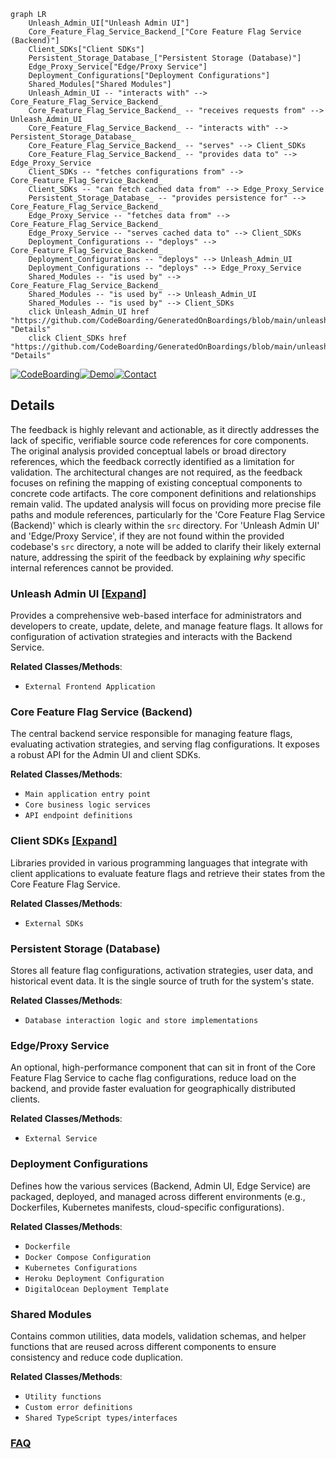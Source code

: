 ```mermaid
graph LR
    Unleash_Admin_UI["Unleash Admin UI"]
    Core_Feature_Flag_Service_Backend_["Core Feature Flag Service (Backend)"]
    Client_SDKs["Client SDKs"]
    Persistent_Storage_Database_["Persistent Storage (Database)"]
    Edge_Proxy_Service["Edge/Proxy Service"]
    Deployment_Configurations["Deployment Configurations"]
    Shared_Modules["Shared Modules"]
    Unleash_Admin_UI -- "interacts with" --> Core_Feature_Flag_Service_Backend_
    Core_Feature_Flag_Service_Backend_ -- "receives requests from" --> Unleash_Admin_UI
    Core_Feature_Flag_Service_Backend_ -- "interacts with" --> Persistent_Storage_Database_
    Core_Feature_Flag_Service_Backend_ -- "serves" --> Client_SDKs
    Core_Feature_Flag_Service_Backend_ -- "provides data to" --> Edge_Proxy_Service
    Client_SDKs -- "fetches configurations from" --> Core_Feature_Flag_Service_Backend_
    Client_SDKs -- "can fetch cached data from" --> Edge_Proxy_Service
    Persistent_Storage_Database_ -- "provides persistence for" --> Core_Feature_Flag_Service_Backend_
    Edge_Proxy_Service -- "fetches data from" --> Core_Feature_Flag_Service_Backend_
    Edge_Proxy_Service -- "serves cached data to" --> Client_SDKs
    Deployment_Configurations -- "deploys" --> Core_Feature_Flag_Service_Backend_
    Deployment_Configurations -- "deploys" --> Unleash_Admin_UI
    Deployment_Configurations -- "deploys" --> Edge_Proxy_Service
    Shared_Modules -- "is used by" --> Core_Feature_Flag_Service_Backend_
    Shared_Modules -- "is used by" --> Unleash_Admin_UI
    Shared_Modules -- "is used by" --> Client_SDKs
    click Unleash_Admin_UI href "https://github.com/CodeBoarding/GeneratedOnBoardings/blob/main/unleash/Unleash_Admin_UI.md" "Details"
    click Client_SDKs href "https://github.com/CodeBoarding/GeneratedOnBoardings/blob/main/unleash/Client_SDKs.md" "Details"
```

[![CodeBoarding](https://img.shields.io/badge/Generated%20by-CodeBoarding-9cf?style=flat-square)](https://github.com/CodeBoarding/GeneratedOnBoardings)[![Demo](https://img.shields.io/badge/Try%20our-Demo-blue?style=flat-square)](https://www.codeboarding.org/demo)[![Contact](https://img.shields.io/badge/Contact%20us%20-%20contact@codeboarding.org-lightgrey?style=flat-square)](mailto:contact@codeboarding.org)

## Details

The feedback is highly relevant and actionable, as it directly addresses the lack of specific, verifiable source code references for core components. The original analysis provided conceptual labels or broad directory references, which the feedback correctly identified as a limitation for validation. The architectural changes are not required, as the feedback focuses on refining the mapping of existing conceptual components to concrete code artifacts. The core component definitions and relationships remain valid. The updated analysis will focus on providing more precise file paths and module references, particularly for the 'Core Feature Flag Service (Backend)' which is clearly within the `src` directory. For 'Unleash Admin UI' and 'Edge/Proxy Service', if they are not found within the provided codebase's `src` directory, a note will be added to clarify their likely external nature, addressing the spirit of the feedback by explaining *why* specific internal references cannot be provided.

### Unleash Admin UI [[Expand]](./Unleash_Admin_UI.md)
Provides a comprehensive web-based interface for administrators and developers to create, update, delete, and manage feature flags. It allows for configuration of activation strategies and interacts with the Backend Service.


**Related Classes/Methods**:

- `External Frontend Application`


### Core Feature Flag Service (Backend)
The central backend service responsible for managing feature flags, evaluating activation strategies, and serving flag configurations. It exposes a robust API for the Admin UI and client SDKs.


**Related Classes/Methods**:

- `Main application entry point`
- `Core business logic services`
- `API endpoint definitions`


### Client SDKs [[Expand]](./Client_SDKs.md)
Libraries provided in various programming languages that integrate with client applications to evaluate feature flags and retrieve their states from the Core Feature Flag Service.


**Related Classes/Methods**:

- `External SDKs`


### Persistent Storage (Database)
Stores all feature flag configurations, activation strategies, user data, and historical event data. It is the single source of truth for the system's state.


**Related Classes/Methods**:

- `Database interaction logic and store implementations`


### Edge/Proxy Service
An optional, high-performance component that can sit in front of the Core Feature Flag Service to cache flag configurations, reduce load on the backend, and provide faster evaluation for geographically distributed clients.


**Related Classes/Methods**:

- `External Service`


### Deployment Configurations
Defines how the various services (Backend, Admin UI, Edge Service) are packaged, deployed, and managed across different environments (e.g., Dockerfiles, Kubernetes manifests, cloud-specific configurations).


**Related Classes/Methods**:

- `Dockerfile`
- `Docker Compose Configuration`
- `Kubernetes Configurations`
- `Heroku Deployment Configuration`
- `DigitalOcean Deployment Template`


### Shared Modules
Contains common utilities, data models, validation schemas, and helper functions that are reused across different components to ensure consistency and reduce code duplication.


**Related Classes/Methods**:

- `Utility functions`
- `Custom error definitions`
- `Shared TypeScript types/interfaces`




### [FAQ](https://github.com/CodeBoarding/GeneratedOnBoardings/tree/main?tab=readme-ov-file#faq)